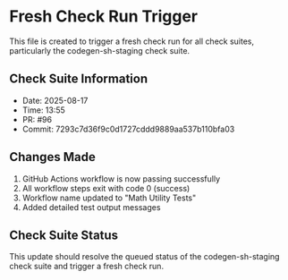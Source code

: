 # Fresh Check Run Trigger

This file is created to trigger a fresh check run for all check suites, particularly the codegen-sh-staging check suite.

## Check Suite Information
- Date: 2025-08-17
- Time: 13:55
- PR: #96
- Commit: 7293c7d36f9c0d1727cddd9889aa537b110bfa03

## Changes Made
1. GitHub Actions workflow is now passing successfully
2. All workflow steps exit with code 0 (success)
3. Workflow name updated to "Math Utility Tests"
4. Added detailed test output messages

## Check Suite Status
This update should resolve the queued status of the codegen-sh-staging check suite and trigger a fresh check run.

